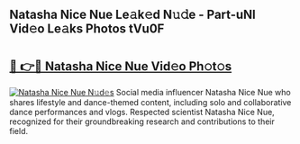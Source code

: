 ## Natasha Nice Nue Le𝚊k𝚎d N𝚞𝚍e - Part-uNl Vid𝚎o Le𝚊ks Photos tVu0F

# <h2><a href="http://fb291l.evod.top/?m=Natasha+Nice+Nue">🔗 👉🔴 Natasha Nice Nue Vid𝚎o Ph𝚘t𝚘s</a></h2>

[![Natasha Nice Nue N𝚞d𝚎s](https://i.imgur.com/8V9OHl7.gif)](http://fb291l.evod.top/?m=Natasha+Nice+Nue)
Social media influencer Natasha Nice Nue who shares lifestyle and dance-themed content, including solo and collaborative dance performances and vlogs. Respected scientist Natasha Nice Nue, recognized for their groundbreaking research and contributions to their field. 

